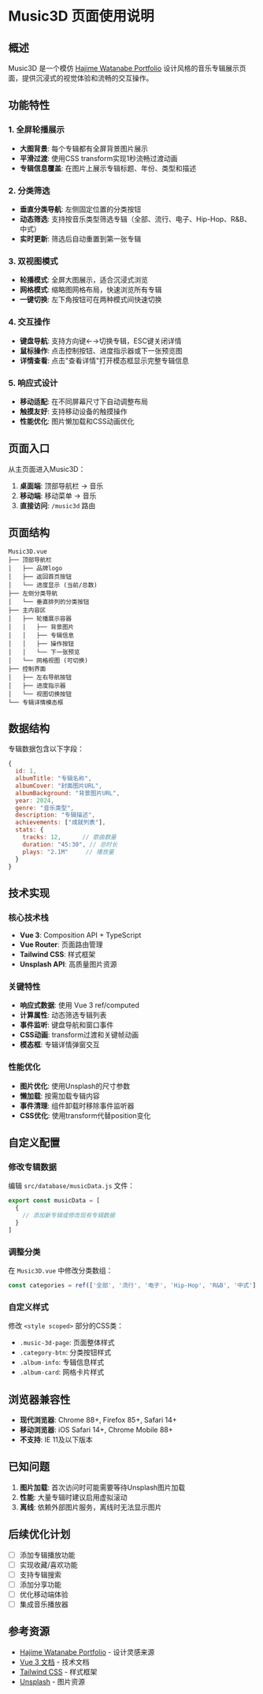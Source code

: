 # Music3D 页面使用说明

## 概述
Music3D 是一个模仿 [Hajime Watanabe Portfolio](https://hajimewatanabe.jp/portfolio/) 设计风格的音乐专辑展示页面，提供沉浸式的视觉体验和流畅的交互操作。

## 功能特性

### 1. 全屏轮播展示
- **大图背景**: 每个专辑都有全屏背景图片展示
- **平滑过渡**: 使用CSS transform实现1秒流畅过渡动画
- **专辑信息覆盖**: 在图片上展示专辑标题、年份、类型和描述

### 2. 分类筛选
- **垂直分类导航**: 左侧固定位置的分类按钮
- **动态筛选**: 支持按音乐类型筛选专辑（全部、流行、电子、Hip-Hop、R&B、中式）
- **实时更新**: 筛选后自动重置到第一张专辑

### 3. 双视图模式
- **轮播模式**: 全屏大图展示，适合沉浸式浏览
- **网格模式**: 缩略图网格布局，快速浏览所有专辑
- **一键切换**: 左下角按钮可在两种模式间快速切换

### 4. 交互操作
- **键盘导航**: 支持方向键←→切换专辑，ESC键关闭详情
- **鼠标操作**: 点击控制按钮、进度指示器或下一张预览图
- **详情查看**: 点击"查看详情"打开模态框显示完整专辑信息

### 5. 响应式设计
- **移动适配**: 在不同屏幕尺寸下自动调整布局
- **触摸友好**: 支持移动设备的触摸操作
- **性能优化**: 图片懒加载和CSS动画优化

## 页面入口

从主页面进入Music3D：
1. **桌面端**: 顶部导航栏 → 音乐
2. **移动端**: 移动菜单 → 音乐
3. **直接访问**: `/music3d` 路由

## 页面结构

```
Music3D.vue
├── 顶部导航栏
│   ├── 品牌logo
│   ├── 返回首页按钮
│   └── 进度显示 (当前/总数)
├── 左侧分类导航
│   └── 垂直排列的分类按钮
├── 主内容区
│   ├── 轮播展示容器
│   │   ├── 背景图片
│   │   ├── 专辑信息
│   │   ├── 操作按钮
│   │   └── 下一张预览
│   └── 网格视图 (可切换)
├── 控制界面
│   ├── 左右导航按钮
│   ├── 进度指示器
│   └── 视图切换按钮
└── 专辑详情模态框
```

## 数据结构

专辑数据包含以下字段：
```javascript
{
  id: 1,
  albumTitle: "专辑名称",
  albumCover: "封面图片URL",
  albumBackground: "背景图片URL", 
  year: 2024,
  genre: "音乐类型",
  description: "专辑描述",
  achievements: ["成就列表"],
  stats: {
    tracks: 12,      // 歌曲数量
    duration: "45:30", // 总时长
    plays: "2.1M"     // 播放量
  }
}
```

## 技术实现

### 核心技术栈
- **Vue 3**: Composition API + TypeScript
- **Vue Router**: 页面路由管理
- **Tailwind CSS**: 样式框架
- **Unsplash API**: 高质量图片资源

### 关键特性
- **响应式数据**: 使用 Vue 3 ref/computed
- **计算属性**: 动态筛选专辑列表
- **事件监听**: 键盘导航和窗口事件
- **CSS动画**: transform过渡和关键帧动画
- **模态框**: 专辑详情弹窗交互

### 性能优化
- **图片优化**: 使用Unsplash的尺寸参数
- **懒加载**: 按需加载专辑内容
- **事件清理**: 组件卸载时移除事件监听器
- **CSS优化**: 使用transform代替position变化

## 自定义配置

### 修改专辑数据
编辑 `src/database/musicData.js` 文件：
```javascript
export const musicData = [
  {
    // 添加新专辑或修改现有专辑数据
  }
]
```

### 调整分类
在 `Music3D.vue` 中修改分类数组：
```javascript
const categories = ref(['全部', '流行', '电子', 'Hip-Hop', 'R&B', '中式'])
```

### 自定义样式
修改 `<style scoped>` 部分的CSS类：
- `.music-3d-page`: 页面整体样式
- `.category-btn`: 分类按钮样式
- `.album-info`: 专辑信息样式
- `.album-card`: 网格卡片样式

## 浏览器兼容性

- **现代浏览器**: Chrome 88+, Firefox 85+, Safari 14+
- **移动浏览器**: iOS Safari 14+, Chrome Mobile 88+
- **不支持**: IE 11及以下版本

## 已知问题

1. **图片加载**: 首次访问时可能需要等待Unsplash图片加载
2. **性能**: 大量专辑时建议启用虚拟滚动
3. **离线**: 依赖外部图片服务，离线时无法显示图片

## 后续优化计划

- [ ] 添加专辑播放功能
- [ ] 实现收藏/喜欢功能  
- [ ] 支持专辑搜索
- [ ] 添加分享功能
- [ ] 优化移动端体验
- [ ] 集成音乐播放器

## 参考资源

- [Hajime Watanabe Portfolio](https://hajimewatanabe.jp/portfolio/) - 设计灵感来源
- [Vue 3 文档](https://vuejs.org/) - 技术文档
- [Tailwind CSS](https://tailwindcss.com/) - 样式框架
- [Unsplash](https://unsplash.com/) - 图片资源 